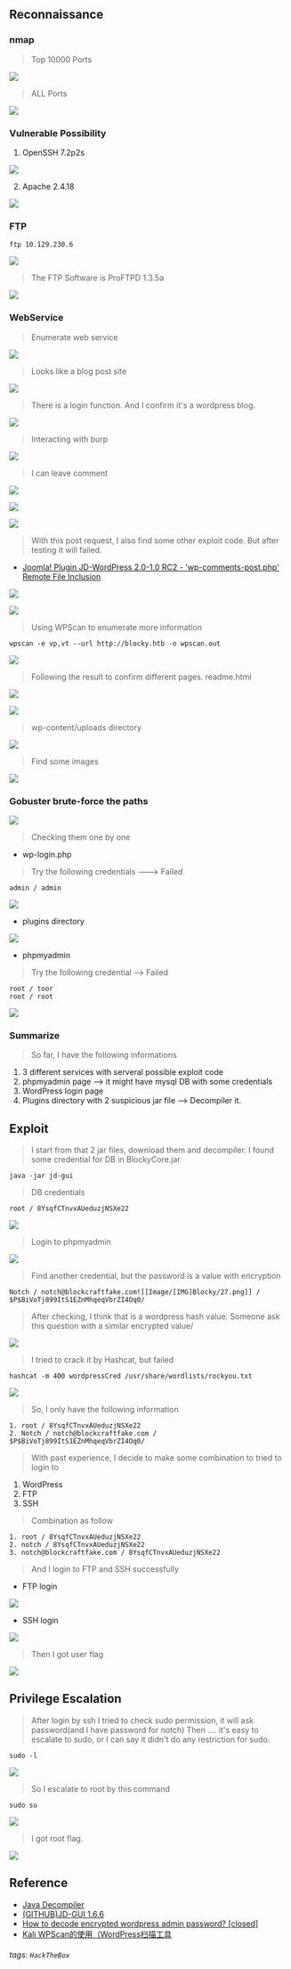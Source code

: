 ## Reconnaissance

### nmap 

> Top 10000 Ports

![](./IMG/0.png)
> ALL Ports

![](./IMG/1.png)

### Vulnerable Possibility 

1. OpenSSH 7.2p2s

![](./IMG/2.png)

2. Apache 2.4.18

![](./IMG/3.png)
### FTP 

```
ftp 10.129.230.6
```

![](./IMG/4.png)

> The FTP Software is ProFTPD 1.3.5a 

![](./IMG/5.png)

### WebService

> Enumerate web service 

![](./IMG/6.png)
> Looks like a blog post site

![](./IMG/7.png)

> There is a login function.
> And I confirm it's a wordpress blog.

![](./IMG/8.png)

> Interacting with burp

![](./IMG/12.png)


> I can leave comment 

![](./IMG/9.png)

![](./IMG/11.png)

![](./IMG/10.png)

> With this post request, I also find some other exploit code.
> But after testing it will failed.

- [Joomla! Plugin JD-WordPress 2.0-1.0 RC2 - 'wp-comments-post.php' Remote File Inclusion](https://www.exploit-db.com/exploits/28295)

![](./IMG/25.png)

![](./IMG/26.png)

> Using WPScan to enumerate more information

```
wpscan -e vp,vt --url http://blocky.htb -o wpscan.out
```

![](./IMG/13.png)

> Following the result to confirm different pages.
>  readme.html

![](./IMG/14.png)

![](./IMG/16.png)

> wp-content/uploads directory

![](./IMG/15.png)

> Find some images

![](./IMG/17.png)
### Gobuster brute-force the paths

![](./IMG/18.png)

> Checking them one by one

- wp-login.php

> Try the following credentials ---> Failed

```
admin / admin 
```

![](./IMG/19.png)

- plugins directory 

![](./IMG/20.png)

- phpmyadmin 
> Try the following credential --> Failed

```
root / toor
root / root
```

![](./IMG/21.png)
### Summarize 

> So far, I have the following informations

1. 3 different services with serveral  possible exploit code
2. phpmyadmin page --> it might have mysql DB with some credentials
3. WordPress login page
4. Plugins directory with 2 suspicious jar file --> Decompiler it.
## Exploit 

> I start from that 2 jar files, download them and decompiler.
> I found some credential for DB in BlockyCore.jar

```
java -jar jd-gui 
```

> DB credentials

```
root / 8YsqfCTnvxAUeduzjNSXe22
```

![](./IMG/22.png)

> Login to phpmyadmin 

![](./IMG/23.png)

> Find another credential, but the password is a value with encryption

```
Notch / notch@blockcraftfake.com![[Image/[IMG]Blocky/27.png]] / $P$BiVoTj899ItS1EZnMhqeqVbrZI4Oq0/
```

> After checking, I think that is a wordpress hash value.
> Someone ask this question with a similar encrypted value/

![](./IMG/27.png)

> I tried to crack it by Hashcat, but failed 

```
hashcat -m 400 wordpressCred /usr/share/wordlists/rockyou.txt
```

![](./IMG/28.png)

> So, I only have the following information 

```
1. root / 8YsqfCTnvxAUeduzjNSXe22
2. Notch / notch@blockcraftfake.com / $P$BiVoTj899ItS1EZnMhqeqVbrZI4Oq0/
```

> With past experience, I decide to make some combination to tried to login to 

1. WordPress 
2. FTP 
3. SSH 

> Combination as follow

```
1. root / 8YsqfCTnvxAUeduzjNSXe22
2. notch / 8YsqfCTnvxAUeduzjNSXe22
3. notch@blockcraftfake.com / 8YsqfCTnvxAUeduzjNSXe22
```

> And I login to FTP and SSH successfully

- FTP login

![](./IMG/29.png)

- SSH login

![](./IMG/30.png)


> Then I got user flag 

![](./IMG/31.png)
## Privilege Escalation 

> After login by ssh
> I tried to check sudo permission, it will ask password(and I have password for notch)
> Then .... it's easy to escalate to sudo, or I can say it didn't do any restriction for sudo.

```
sudo -l
```

![](./IMG/32.png)

> So I escalate to root by this command 

```
sudo su
```

![](./IMG/33.png)

> I got root flag.

![](./IMG/34.png)

## Reference 

- [Java Decompiler](https://java-decompiler.github.io/)
- [(GITHUB)JD-GUI 1.6.6](https://github.com/java-decompiler/jd-gui/releases)
- [How to decode encrypted wordpress admin password? [closed]](https://stackoverflow.com/questions/31343155/how-to-decode-encrypted-wordpress-admin-password)
- [Kali WPScan的使用（WordPress扫描工具](https://blog.51cto.com/u_15346415/3692446)
###### tags: `HackTheBox` 